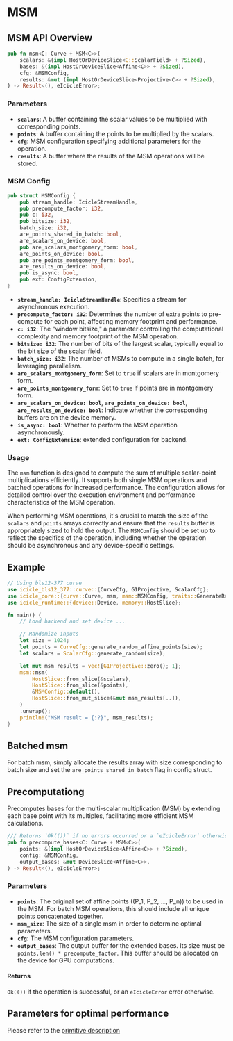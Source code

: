 # MSM

## MSM API Overview

```rust
pub fn msm<C: Curve + MSM<C>>(
    scalars: &(impl HostOrDeviceSlice<C::ScalarField> + ?Sized),
    bases: &(impl HostOrDeviceSlice<Affine<C>> + ?Sized),
    cfg: &MSMConfig,
    results: &mut (impl HostOrDeviceSlice<Projective<C>> + ?Sized),
) -> Result<(), eIcicleError>;
```

### Parameters

- **`scalars`**: A buffer containing the scalar values to be multiplied with corresponding points.
- **`points`**: A buffer containing the points to be multiplied by the scalars.
- **`cfg`**: MSM configuration specifying additional parameters for the operation.
- **`results`**: A buffer where the results of the MSM operations will be stored.

### MSM Config

```rust
pub struct MSMConfig {
    pub stream_handle: IcicleStreamHandle,    
    pub precompute_factor: i32,
    pub c: i32,
    pub bitsize: i32,    
    batch_size: i32,
    are_points_shared_in_batch: bool,
    are_scalars_on_device: bool,
    pub are_scalars_montgomery_form: bool,
    are_points_on_device: bool,
    pub are_points_montgomery_form: bool,
    are_results_on_device: bool,    
    pub is_async: bool,
    pub ext: ConfigExtension,
}
```

- **`stream_handle: IcicleStreamHandle`**: Specifies a stream for asynchronous execution.
- **`precompute_factor: i32`**: Determines the number of extra points to pre-compute for each point, affecting memory footprint and performance.
- **`c: i32`**: The "window bitsize," a parameter controlling the computational complexity and memory footprint of the MSM operation.
- **`bitsize: i32`**: The number of bits of the largest scalar, typically equal to the bit size of the scalar field.
- **`batch_size: i32`**: The number of MSMs to compute in a single batch, for leveraging parallelism.
- **`are_scalars_montgomery_form`**: Set to `true` if scalars are in montgomery form.
- **`are_points_montgomery_form`**: Set to `true` if points are in montgomery form.
- **`are_scalars_on_device: bool`**, **`are_points_on_device: bool`**, **`are_results_on_device: bool`**: Indicate whether the corresponding buffers are on the device memory.
- **`is_async: bool`**: Whether to perform the MSM operation asynchronously.
- **`ext: ConfigExtension`**: extended configuration for backend.

### Usage

The `msm` function is designed to compute the sum of multiple scalar-point multiplications efficiently. It supports both single MSM operations and batched operations for increased performance. The configuration allows for detailed control over the execution environment and performance characteristics of the MSM operation.

When performing MSM operations, it's crucial to match the size of the `scalars` and `points` arrays correctly and ensure that the `results` buffer is appropriately sized to hold the output. The `MSMConfig` should be set up to reflect the specifics of the operation, including whether the operation should be asynchronous and any device-specific settings.

## Example

```rust
// Using bls12-377 curve
use icicle_bls12_377::curve::{CurveCfg, G1Projective, ScalarCfg};
use icicle_core::{curve::Curve, msm, msm::MSMConfig, traits::GenerateRandom};
use icicle_runtime::{device::Device, memory::HostSlice};

fn main() {
    // Load backend and set device ...

    // Randomize inputs
    let size = 1024;
    let points = CurveCfg::generate_random_affine_points(size);
    let scalars = ScalarCfg::generate_random(size);

    let mut msm_results = vec![G1Projective::zero(); 1];
    msm::msm(
        HostSlice::from_slice(&scalars),
        HostSlice::from_slice(&points),
        &MSMConfig::default(),
        HostSlice::from_mut_slice(&mut msm_results[..]),
    )
    .unwrap();
    println!("MSM result = {:?}", msm_results);
}

```

## Batched msm

For batch msm, simply allocate the results array with size corresponding to batch size and set the `are_points_shared_in_batch` flag in config struct.

## Precomputationg

Precomputes bases for the multi-scalar multiplication (MSM) by extending each base point with its multiples, facilitating more efficient MSM calculations.

```rust
/// Returns `Ok(())` if no errors occurred or a `eIcicleError` otherwise.
pub fn precompute_bases<C: Curve + MSM<C>>(
    points: &(impl HostOrDeviceSlice<Affine<C>> + ?Sized),
    config: &MSMConfig,
    output_bases: &mut DeviceSlice<Affine<C>>,
) -> Result<(), eIcicleError>;
```

### Parameters

- **`points`**: The original set of affine points (\(P_1, P_2, ..., P_n\)) to be used in the MSM. For batch MSM operations, this should include all unique points concatenated together.
- **`msm_size`**: The size of a single msm in order to determine optimal parameters.
- **`cfg`**: The MSM configuration parameters.
- **`output_bases`**: The output buffer for the extended bases. Its size must be `points.len() * precompute_factor`. This buffer should be allocated on the device for GPU computations.

#### Returns

`Ok(())` if the operation is successful, or an `eIcicleError` error otherwise.

## Parameters for optimal performance

Please refer to the [primitive description](../primitives/msm#choosing-optimal-parameters)
